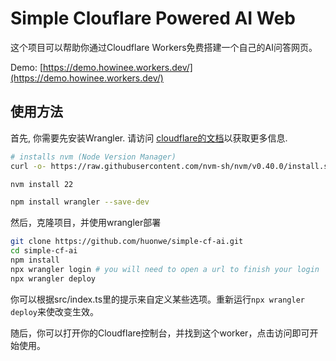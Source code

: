 # Simple Clouflare Powered AI Web
这个项目可以帮助你通过Cloudflare Workers免费搭建一个自己的AI问答网页。

Demo: [https://demo.howinee.workers.dev/](https://demo.howinee.workers.dev/)

## 使用方法
首先, 你需要先安装Wrangler. 请访问 [cloudflare的文档](https://developers.cloudflare.com/workers/wrangler/install-and-update/)以获取更多信息.

```bash
# installs nvm (Node Version Manager)
curl -o- https://raw.githubusercontent.com/nvm-sh/nvm/v0.40.0/install.sh | bash

nvm install 22

npm install wrangler --save-dev
```

然后，克隆项目，并使用wrangler部署
```bash
git clone https://github.com/huonwe/simple-cf-ai.git
cd simple-cf-ai
npm install
npx wrangler login # you will need to open a url to finish your login
npx wrangler deploy
```

你可以根据src/index.ts里的提示来自定义某些选项。重新运行`npx wrangler deploy`来使改变生效。

随后，你可以打开你的Cloudflare控制台，并找到这个worker，点击访问即可开始使用。